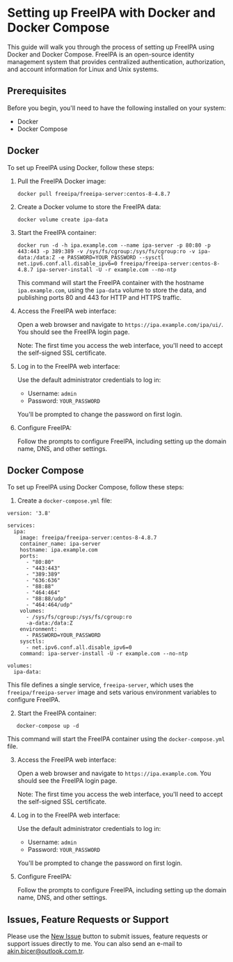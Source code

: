 # Setting up FreeIPA with Docker and Docker Compose

This guide will walk you through the process of setting up FreeIPA using Docker and Docker Compose. FreeIPA is an open-source identity management system that provides centralized authentication, authorization, and account information for Linux and Unix systems.

## Prerequisites

Before you begin, you'll need to have the following installed on your system:

- Docker
- Docker Compose

## Docker

To set up FreeIPA using Docker, follow these steps:

1. Pull the FreeIPA Docker image:

   ```
   docker pull freeipa/freeipa-server:centos-8-4.8.7
   ```

2. Create a Docker volume to store the FreeIPA data:

   ```
   docker volume create ipa-data
   ```

3. Start the FreeIPA container:

   ```
   docker run -d -h ipa.example.com --name ipa-server -p 80:80 -p 443:443 -p 389:389 -v /sys/fs/cgroup:/sys/fs/cgroup:ro -v ipa-data:/data:Z -e PASSWORD=YOUR_PASSWORD --sysctl net.ipv6.conf.all.disable_ipv6=0 freeipa/freeipa-server:centos-8-4.8.7 ipa-server-install -U -r example.com --no-ntp
   ```

   This command will start the FreeIPA container with the hostname `ipa.example.com`, using the `ipa-data` volume to store the data, and publishing ports 80 and 443 for HTTP and HTTPS traffic.

4. Access the FreeIPA web interface:

   Open a web browser and navigate to `https://ipa.example.com/ipa/ui/`. You should see the FreeIPA login page.

   Note: The first time you access the web interface, you'll need to accept the self-signed SSL certificate.

5. Log in to the FreeIPA web interface:

   Use the default administrator credentials to log in:

   - Username: `admin`
   - Password: `YOUR_PASSWORD`

   You'll be prompted to change the password on first login.

6. Configure FreeIPA:

   Follow the prompts to configure FreeIPA, including setting up the domain name, DNS, and other settings.

## Docker Compose

To set up FreeIPA using Docker Compose, follow these steps:

1. Create a `docker-compose.yml` file:

```
version: '3.8'

services:
  ipa:
    image: freeipa/freeipa-server:centos-8-4.8.7
    container_name: ipa-server
    hostname: ipa.example.com
    ports:
      - "80:80"
      - "443:443"
      - "389:389"
      - "636:636"
      - "88:88"
      - "464:464"
      - "88:88/udp"
      - "464:464/udp"
    volumes:
      - /sys/fs/cgroup:/sys/fs/cgroup:ro
      -a-data:/data:Z
    environment:
      - PASSWORD=YOUR_PASSWORD
    sysctls:
      - net.ipv6.conf.all.disable_ipv6=0
    command: ipa-server-install -U -r example.com --no-ntp

volumes:
  ipa-data:
```

   This file defines a single service, `freeipa-server`, which uses the `freeipa/freeipa-server` image and sets various environment variables to configure FreeIPA.

2. Start the FreeIPA container:

```
   docker-compose up -d
```

   This command will start the FreeIPA container using the `docker-compose.yml` file.

3. Access the FreeIPA web interface:

   Open a web browser and navigate to `https://ipa.example.com`. You should see the FreeIPA login page.

   Note: The first time you access the web interface, you'll need to accept the self-signed SSL certificate.

4. Log in to the FreeIPA web interface:

   Use the default administrator credentials to log in:

   - Username: `admin`
   - Password: `YOUR_PASSWORD`

   You'll be prompted to change the password on first login.

5. Configure FreeIPA:

   Follow the prompts to configure FreeIPA, including setting up the domain name, DNS, and other settings.

## Issues, Feature Requests or Support
Please use the [New Issue](https://github.com/akinbicer/docker-freeipa/issues/new) button to submit issues, feature requests or support issues directly to me. You can also send an e-mail to akin.bicer@outlook.com.tr.
